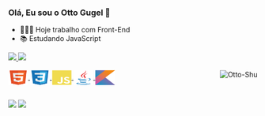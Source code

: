 ### Olá, Eu sou o Otto Gugel 👋

- 👨🏻‍💻 Hoje trabalho com Front-End
- 📚 Estudando JavaScript

<div>
  <a href="https://github.com/ottogugel">
  <img height="170em" src="https://github-readme-stats.vercel.app/api?username=ottogugel&show_icons=true&theme=tokyonight&include_all_commits=true&count_private=true"/>
  <img height="170em" src="https://github-readme-stats.vercel.app/api/top-langs/?username=ottogugel&layout=compact&langs_count=7&theme=tokyonight"/>
</div>
<div style="display: inline_block"><br>
  <img align="center" alt="Otto-HTML" height="30" width="40" src="https://raw.githubusercontent.com/devicons/devicon/master/icons/html5/html5-original.svg">
  <img align="center" alt="Otto-CSS" height="30" width="40" src="https://raw.githubusercontent.com/devicons/devicon/master/icons/css3/css3-original.svg">
  <img align="center" alt="Otto-Js" height="30" width="40" src="https://raw.githubusercontent.com/devicons/devicon/master/icons/javascript/javascript-plain.svg">
  <img align="center" alt="Otto-Java" height="30" width="40" src="https://raw.githubusercontent.com/devicons/devicon/master/icons/java/java-original.svg">
  <img align="center" alt="Otto-Kotlin" height="30" width="40" src="https://raw.githubusercontent.com/devicons/devicon/master/icons/kotlin/kotlin-original.svg">
  <img align="right" alt="Otto-Shu" src="https://c.tenor.com/bfomvxI61bEAAAAM/anime-guilty-crown.gif">
</div>
  
 ##
  
<div> 
  <a href = "mailto:ottogugel99@gmail.com"><img src="https://img.shields.io/badge/-Gmail-%23333?style=for-the-badge&logo=gmail&logoColor=white" target="_blank"></a>
  <a href="https://br.linkedin.com/in/otto-gugel-3bab38147" target="_blank"><img src="https://img.shields.io/badge/-LinkedIn-%230077B5?style=for-the-badge&logo=linkedin&logoColor=white" target="_blank"></a> 
</div>
